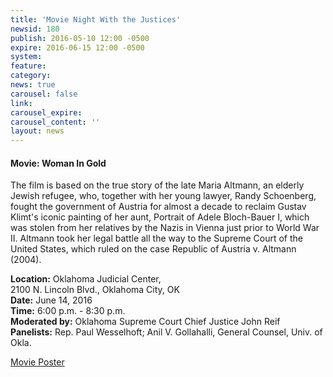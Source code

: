 ```yaml
---
title: 'Movie Night With the Justices'
newsid: 180
publish: 2016-05-10 12:00 -0500
expire: 2016-06-15 12:00 -0500
system: 
feature: 
category: 
news: true
carousel: false
link: 
carousel_expire: 
carousel_content: ''
layout: news
---
```

<h4>Movie: Woman In Gold</h4>
<p>The film is based on the true story of the late Maria Altmann, an elderly Jewish
refugee, who, together with her young lawyer, Randy Schoenberg, fought the
government of Austria for almost a decade to reclaim Gustav Klimt's iconic
painting of her aunt, Portrait of Adele Bloch-Bauer I, which was stolen from her
relatives by the Nazis in Vienna just prior to World War II. Altmann took her
legal battle all the way to the Supreme Court of the United States, which ruled
on the case Republic of Austria v. Altmann (2004).</p>
<p><strong>Location:</strong> Oklahoma Judicial Center,<br>
2100 N. Lincoln Blvd., Oklahoma City, OK<br>
<strong>Date:</strong> June 14, 2016<br>
<strong>Time:</strong> 6:00 p.m. - 8:30 p.m.<br>
<strong>Moderated by:</strong> Oklahoma Supreme Court Chief Justice John Reif<br>
<strong>Panelists:</strong> Rep. Paul Wesselhoft; Anil V. Gollahalli, General Counsel, Univ. of Okla.</p>
<p><a href="http://www.oscn.net/images/news/movie-night-woman-in-gold.pdf" target="_blank">Movie Poster</a></p>